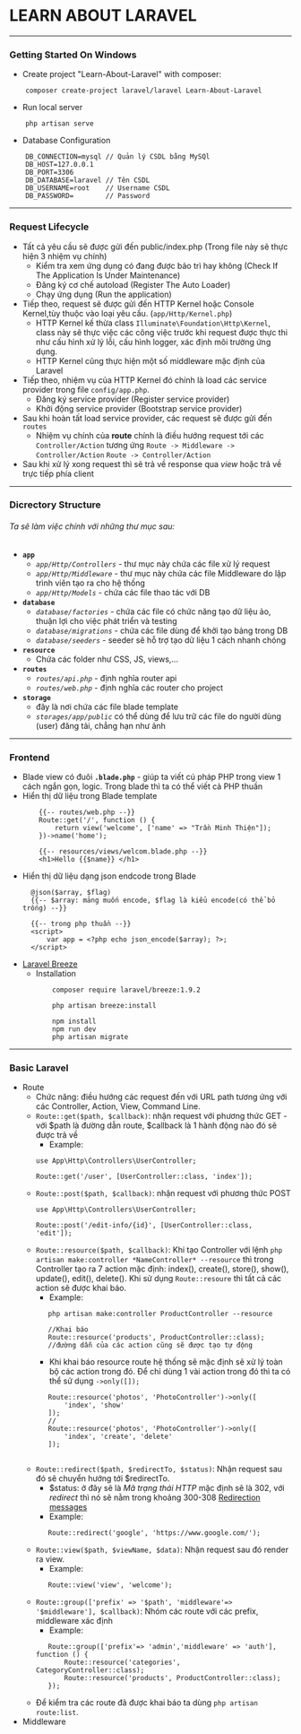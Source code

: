 # LEARN ABOUT LARAVEL
___
### Getting Started On Windows
- Create project "Learn-About-Laravel" with composer:
```
    composer create-project laravel/laravel Learn-About-Laravel
```
- Run local server
```
    php artisan serve
```

- Database Configuration
```
    DB_CONNECTION=mysql // Quản lý CSDL bằng MySQl
    DB_HOST=127.0.0.1
    DB_PORT=3306
    DB_DATABASE=laravel // Tên CSDL
    DB_USERNAME=root    // Username CSDL
    DB_PASSWORD=        // Password
```
***
### Request Lifecycle
- Tất cả yêu cầu sẽ được gửi đến public/index.php (Trong file này sẽ thực hiện 3 nhiệm vụ chính)
  - Kiểm tra xem ứng dụng có đang được bảo trì hay không (Check If The Application Is Under Maintenance)
  - Đăng ký cơ chế autoload (Register The Auto Loader)
  - Chạy ứng dụng (Run the application)
- Tiếp theo, request sẽ được gửi đến HTTP Kernel hoặc Console Kernel,tùy thuộc vào loại yêu cầu. (`app/Http/Kernel.php`)
  - HTTP Kernel kế thừa class `Illuminate\Foundation\Http\Kernel`, class này sẽ thực việc các công việc trước khi request được thực thi như cấu hình xử lý lỗi, cấu hình logger, xác định môi trường ứng dụng.
  - HTTP Kernel cũng thực hiện một số middleware mặc định của Laravel
- Tiếp theo, nhiệm vụ của HTTP Kernel đó chính là load các service provider trong file `config/app.php`.
  - Đăng ký service provider (Register service provider)
  - Khởi động service provider (Bootstrap service provider)
- Sau khi hoàn tất load service provider, các request sẽ được gửi đến `routes`
  - Nhiệm vụ chính của **route** chính là điều hướng request tới các `Controller/Action` tương ứng
    `Route -> Middleware -> Controller/Action` 
    `Route -> Controller/Action`
- Sau khi xử lý xong request thì sẽ trả về response qua *view* hoặc trả về trực tiếp phía client
***
### Dicrectory Structure
###### Ta sẽ làm việc chính với những thư mục sau:
- **`app`** 
  - *`app/Http/Controllers`* - thư mục này chứa các file xử lý request
  - *`app/Http/Middleware`* - thư mục này chứa các file Middleware do lập trình viên tạo ra cho hệ thống
  - *`app/Http/Models`* - chứa các file thao tác với DB
- **`database`**
  - *`database/factories`* - chứa các file có chức năng tạo dữ liệu ảo, thuận lợi cho việc phát triển và testing
  - *_`database/migrations`_* - chứa các file dùng để khởi tạo bảng trong DB
  - *_`database/seeders`_* - seeder sẽ hỗ trợ tạo dữ liệu 1 cách nhanh chóng 
- **`resource`**
  - Chứa các folder như CSS, JS, views,...
- **`routes`**
  - *`routes/api.php`* - định nghĩa router api
  - *`routes/web.php`* - định nghĩa các router cho project
- **`storage`**
  - đây là nơi chứa các file blade template
  - *`storages/app/public`* có thể dùng để lưu trữ các file do người dùng (user) đăng tải, chẳng hạn như ảnh
***
### Frontend
- Blade view có đuôi **`.blade.php`** - giúp ta viết cú pháp PHP trong view 1 cách ngắn gọn, logic. Trong blade thì ta có thể viết cả PHP thuần 
- Hiển thị dữ liệu trong Blade template
    ```laravel
        {{-- routes/web.php --}}
        Route::get('/', function () {
            return view('welcome', ['name' => "Trần Minh Thiện"]);
        })->name('home');

        {{-- resources/views/welcom.blade.php --}}
        <h1>Hello {{$name}} </h1>
    ```
- Hiển thị dữ liệu dạng json endcode trong Blade
  ```laravel
    @json($array, $flag)
    {{-- $array: mảng muốn encode, $flag là kiểu encode(có thể bỏ trống) --}}

    {{-- trong php thuần --}}
    <script>
        var app = <?php echo json_encode($array); ?>;
    </script>
  ```
- [Laravel Breeze](https://laravel.com/docs/10.x/starter-kits) 
  - Installation
    ```
        composer require laravel/breeze:1.9.2
        
        php artisan breeze:install
 
        npm install
        npm run dev
        php artisan migrate
    ```
***
### Basic Laravel
- Route
  - Chức năng: điều hướng các request đến với URL path tương ứng với các Controller, Action, View, Command Line.
  - `Route::get($path, $callback)`: nhận request với phương thức GET - với $path là đường dẫn route, $callback là 1 hành động nào đó sẽ được trả về
    - Example: 
    ```
    use App\Http\Controllers\UserController;
 
    Route::get('/user', [UserController::class, 'index']);
    ```
  - `Route::post($path, $callback)`: nhận request với phương thức POST
    ```
    use App\Http\Controllers\UserController;
 
    Route::post('/edit-info/{id}', [UserController::class, 'edit']);
    ```
  - `Route::resource($path, $callback)`: Khi tạo Controller với lệnh `php artisan make:controller *NameController* --resource` thì trong Controller tạo ra 7 action mặc định: index(), create(), store(), show(), update(), edit(), delete(). Khi sử dụng `Route::resoure` thì tất cả các action sẽ được khai báo.
    - Example:
     ```
        php artisan make:controller ProductController --resource
        
        //Khai báo 
        Route::resource('products', ProductController::class);
        //đường dẫn của các action cũng sẽ được tạo tự động
     ```
     - Khi khai báo resource route hệ thống sẽ mặc định sẽ xử lý toàn bộ các action trong đó. Để chỉ dùng 1 vài action trong đó thì ta có thể sử dụng `->only([]);`
     ```
        Route::resource('photos', 'PhotoController')->only([
            'index', 'show'
        ]);
        //
        Route::resource('photos', 'PhotoController')->only([
            'index', 'create', 'delete'
        ]);
        
     ```
   - `Route::redirect($path, $redirectTo, $status)`: Nhận request sau đó sẽ chuyển hướng tới $redirectTo.
     - $status: ở đây sẽ là *Mã trạng thái HTTP* mặc định sẽ là 302, với *redirect* thì nó sẽ nằm trong khoảng 300-308 [Redirection messages](https://developer.mozilla.org/en-US/docs/Web/HTTP/Status#redirection_messages)
     - Example:
     ```
        Route::redirect('google', 'https://www.google.com/');
     ```
   - `Route::view($path, $viewName, $data)`: Nhận request sau đó render ra view.
     - Example:
     ```
        Route::view('view', 'welcome');
     ```
   - `Route::group(['prefix' => '$path', 'middleware'=> '$middleware'], $callback)`: Nhóm các route với các prefix, middleware xác định
     - Example:
     ```
        Route::group(['prefix'=> 'admin','middleware' => 'auth'], function () {
            Route::resource('categories', CategoryController::class);
            Route::resource('products', ProductController::class);
        });
     ```    
   - Để kiểm tra các route đã được khai báo ta dùng `php artisan route:list`.
- Middleware 
